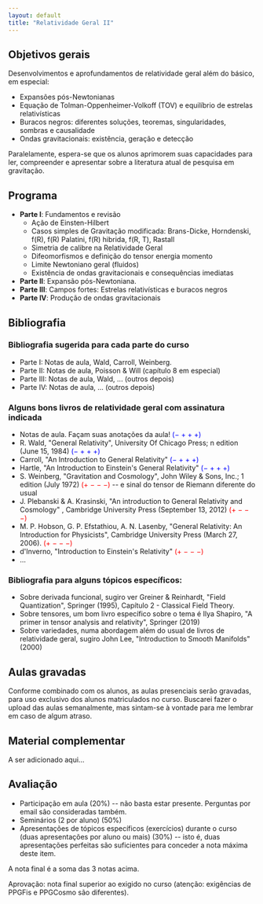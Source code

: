 ```yaml
---
layout: default
title: "Relatividade Geral II"
---
```

## Objetivos gerais

Desenvolvimentos e aprofundamentos de relatividade geral além do básico, em especial: 
* Expansões pós-Newtonianas
* Equação de Tolman-Oppenheimer-Volkoff (TOV) e equilíbrio de estrelas relativísticas
* Buracos negros: diferentes soluções, teoremas, singularidades, sombras e causalidade
* Ondas gravitacionais: existência, geração e detecção

Paralelamente, espera-se que os alunos aprimorem suas capacidades para ler, compreender e apresentar sobre a literatura atual de pesquisa em gravitação.

## Programa
 - **Parte I**: Fundamentos e revisão
   - Ação de Einsten-Hilbert 
   - Casos simples de Gravitação modificada: Brans-Dicke, Horndenski, f(R), f(R) Palatini, f(R) hibrida, f(R, T), Rastall
   - Simetria de calibre na Relatividade Geral
   - Difeomorfismos e definição do tensor energia momento
   - Limite Newtoniano geral (fluidos)
   - Existência de ondas gravitacionais e consequências imediatas
  - **Parte II**: Expansão pós-Newtoniana. 
  - **Parte III**: Campos fortes: Estrelas relativísticas e buracos negros
  - **Parte IV**: Produção de ondas gravitacionais 

## Bibliografia

### Bibliografia sugerida para cada parte do curso
  - Parte I: Notas de aula, Wald, Carroll, Weinberg.
  - Parte II: Notas de aula, Poisson & Will (capítulo 8 em especial)
  - Parte III: Notas de aula, Wald, ... (outros depois)
  - Parte IV: Notas de aula, ... (outros depois)

### Alguns bons livros de relatividade geral com assinatura indicada

* Notas de aula. Façam suas anotações da aula! <span style="color: blue;">(&minus; + + +)</span>
* R. Wald, "General Relativity", University Of Chicago Press; n edition (June 15, 1984) <span style="color: blue;">(&minus; + + +)</span>
* Carroll, "An Introduction to General Relativity" <span style="color: blue;"> (&minus; + + +)</span>
* Hartle, "An Introduction to Einstein's General Relativity" <span style="color: blue;">(&minus; + + +)</span>
* S. Weinberg, "Gravitation and Cosmology", John Wiley & Sons, Inc.; 1 edition (July 1972) <span style="color: red;">(+ &minus; &minus; &minus;)</span> -- e sinal do tensor de Riemann diferente do usual
* J. Plebanski & A. Krasinski, "An introduction to General Relativity and Cosmology" , Cambridge University Press (September 13, 2012) <span style="color: red;">(+ &minus; &minus; &minus;)</span>
* ​M. P. Hobson, G. P. Efstathiou, A. N. Lasenby, "General Relativity: An Introduction for Physicists", Cambridge University Press (March 27, 2006).​ <span style="color: red;">(+ &minus; &minus; &minus;)</span>
* d'Inverno, "Introduction to Einstein's Relativity" <span style="color: red;">(+ &minus; &minus; &minus;)</span>
* ...

### Bibliografia para alguns tópicos específicos:
* Sobre derivada funcional, sugiro ver Greiner & Reinhardt, "Field Quantization", Springer (1995), Capítulo 2 - Classical Field Theory.
* Sobre tensores, um bom livro específico sobre o tema é Ilya Shapiro, "A primer in tensor analysis and relativity", Springer (2019)
* Sobre variedades, numa abordagem além do usual de livros de relatividade geral, sugiro John Lee, "Introduction to Smooth Manifolds" (2000)

## Aulas gravadas

Conforme combinado com os alunos, as aulas presenciais serão gravadas, para uso exclusivo dos alunos matriculados no curso. Buscarei fazer o upload das aulas semanalmente, mas sintam-se à vontade para me lembrar em caso de algum atraso.

## Material complementar

A ser adicionado aqui...

## Avaliação
* Participação em aula (20%) -- não basta estar presente. Perguntas por email são  consideradas também.
* Seminários (2 por aluno) (50%)
* Apresentações de tópicos específicos (exercícios) durante o curso (duas apresentações por aluno ou mais) (30%) -- isto é, duas apresentações perfeitas são suficientes para conceder a nota máxima deste item.

A nota final é a soma das 3 notas acima.

Aprovação: nota final superior ao exigido no curso (atenção: exigências de PPGFis e PPGCosmo são diferentes).



